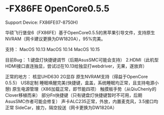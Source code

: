 # -FX86FE OpenCore0.5.5
Support Device: FX86FE(I7-8750H)

华硕飞行堡垒6（FX86FE）基于OpenCore0.5.5的黑苹果引导文件，支持原生NVRAM（网卡建议更换为DW1820A），95%完美。

支持：
    MacOS 10.13
    MacOS 10.14
    MacOS 10.15

目前Bug：
    1.键盘灯快捷键调节（后期AsusSMC可能会支持）
    2.HDMI（此机型HDMI接口直连独显，尝试过在10.13给独显打webdriver，无果，遂放弃）

正常的地方：
    核显UHD630 2G显存
    原生NVRAM支持（得益于OpenCore 0.5.5）
    USB定制
    睡眠唤醒完美(快捷键，盒盖，系统睡眠均正常，且支持电源小憩)
    原生电源管理（X86加载正常，即节能四项）
    触摸板手势（从QiuChenly的Clover移植而来）
    部分Fn快捷键（只有键盘灯快捷键暂时不可用，后期AsusSMC作者可能会修复）
    声卡ALC235正常，外放，内置麦克风，3.5接口均正常
    SideCar，接力，隔空投送（网卡更换为DW1820A）



